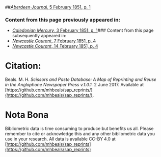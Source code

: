 ##[*Aberdeen Journal*, 5 February 1851, p. 1](https://mhbeals.github.io/sap_html/Aberdeen-Journal/Aberdeen-Journal-5-February-1851-p-1)

### Content from this page previously appeared in:
+ [*Caledonian Mercury*, 3 February 1851, p. 1](https://mhbeals.github.io/sap_html/Caledonian-Mercury/Caledonian-Mercury-3-February-1851-p-1)### Content from this page subsequently appeared in:
+ [*Newcastle Courant*, 7 February 1851, p. 4](https://mhbeals.github.io/sap_html/Newcastle-Courant/Newcastle-Courant-7-February-1851-p-4)
+ [*Newcastle Courant*, 14 February 1851, p. 4](https://mhbeals.github.io/sap_html/Newcastle-Courant/Newcastle-Courant-14-February-1851-p-4)
                    
# Citation: 

Beals. M. H. *Scissors and Paste Database: A Map of Reprinting and Reuse in the Anglophone Newspaper Press v.1.0.1.* 2 June 2017. Available at [https://github.com/mhbeals/sap_reprints/](https://github.com/mhbeals/sap_reprints/). 
                    
# Nota Bona

Bibliometric data is time consuming to produce but benefits us all. Please remember to cite or acknowledge this and any other bibliometric data you use in your research. All data is available CC-BY 4.0 at [https://github.com/mhbeals/sap_reprints](https://github.com/mhbeals/sap_reprints)